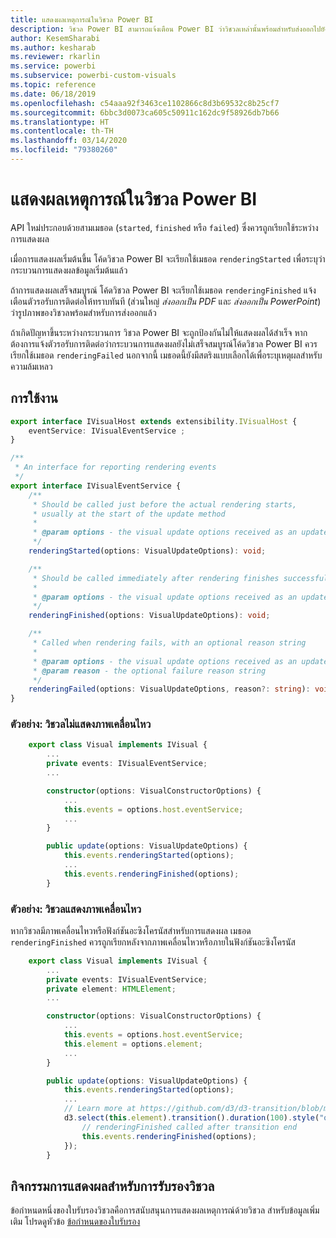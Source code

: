 ```yaml
---
title: แสดงผลเหตุการณ์ในวิชวล Power BI
description: วิชวล Power BI สามารถแจ้งเตือน Power BI ว่าวิชวลเหล่านั้นพร้อมสำหรับส่งออกไปยัง PowerPoint หรือ PDF แล้ว
author: KesemSharabi
ms.author: kesharab
ms.reviewer: rkarlin
ms.service: powerbi
ms.subservice: powerbi-custom-visuals
ms.topic: reference
ms.date: 06/18/2019
ms.openlocfilehash: c54aaa92f3463ce1102866c8d3b69532c8b25cf7
ms.sourcegitcommit: 6bbc3d0073ca605c50911c162dc9f58926db7b66
ms.translationtype: HT
ms.contentlocale: th-TH
ms.lasthandoff: 03/14/2020
ms.locfileid: "79380260"
---
```

# <a name="render-events-in-power-bi-visuals"></a>แสดงผลเหตุการณ์ในวิชวล Power BI

API ใหม่ประกอบด้วยสามเมธอด (`started`, `finished` หรือ `failed`) ซึ่งควรถูกเรียกใช้ระหว่างการแสดงผล

เมื่อการแสดงผลเริ่มต้นขึ้น โค้ดวิชวล Power BI จะเรียกใช้เมธอด `renderingStarted` เพื่อระบุว่ากระบวนการแสดงผลข้อมูลเริ่มต้นแล้ว

ถ้าการแสดงผลเสร็จสมบูรณ์ โค้ดวิชวล Power BI จะเรียกใช้เมธอด `renderingFinished` แจ้งเตือนตัวรอรับการติดต่อให้ทราบทันที (ส่วนใหญ่ *ส่งออกเป็น PDF* และ *ส่งออกเป็น PowerPoint*) ว่ารูปภาพของวิชวลพร้อมสำหรับการส่งออกแล้ว

ถ้าเกิดปัญหาขึ้นระหว่างกระบวนการ วิชวล Power BI จะถูกป้องกันไม่ให้แสดงผลได้สำเร็จ หากต้องการแจ้งตัวรอรับการติดต่อว่ากระบวนการแสดงผลยังไม่เสร็จสมบูรณ์โค้ดวิชวล Power BI ควรเรียกใช้เมธอด `renderingFailed` นอกจากนี้ เมธอดนี้ยังมีสตริงแบบเลือกได้เพื่อระบุเหตุผลสำหรับความล้มเหลว

## <a name="usage"></a>การใช้งาน

```typescript
export interface IVisualHost extends extensibility.IVisualHost {
    eventService: IVisualEventService ;
}

/**
 * An interface for reporting rendering events
 */
export interface IVisualEventService {
    /**
     * Should be called just before the actual rendering starts, 
     * usually at the start of the update method
     *
     * @param options - the visual update options received as an update parameter
     */
    renderingStarted(options: VisualUpdateOptions): void;

    /**
     * Should be called immediately after rendering finishes successfully
     * 
     * @param options - the visual update options received as an update parameter
     */
    renderingFinished(options: VisualUpdateOptions): void;

    /**
     * Called when rendering fails, with an optional reason string
     * 
     * @param options - the visual update options received as an update parameter
     * @param reason - the optional failure reason string
     */
    renderingFailed(options: VisualUpdateOptions, reason?: string): void;
}
```

### <a name="sample-the-visual-displays-no-animations"></a>ตัวอย่าง: วิชวลไม่แสดงภาพเคลื่อนไหว

```typescript
    export class Visual implements IVisual {
        ...
        private events: IVisualEventService;
        ...

        constructor(options: VisualConstructorOptions) {
            ...
            this.events = options.host.eventService;
            ...
        }

        public update(options: VisualUpdateOptions) {
            this.events.renderingStarted(options);
            ...
            this.events.renderingFinished(options);
        }
```

### <a name="sample-the-visual-displays-animations"></a>ตัวอย่าง: วิชวลแสดงภาพเคลื่อนไหว

หากวิชวลมีภาพเคลื่อนไหวหรือฟังก์ชันอะซิงโครนัสสำหรับการแสดงผล เมธอด `renderingFinished` ควรถูกเรียกหลังจากภาพเคลื่อนไหวหรือภายในฟังก์ชันอะซิงโครนัส

```typescript
    export class Visual implements IVisual {
        ...
        private events: IVisualEventService;
        private element: HTMLElement;
        ...

        constructor(options: VisualConstructorOptions) {
            ...
            this.events = options.host.eventService;
            this.element = options.element;
            ...
        }

        public update(options: VisualUpdateOptions) {
            this.events.renderingStarted(options);
            ...
            // Learn more at https://github.com/d3/d3-transition/blob/master/README.md#transition_end
            d3.select(this.element).transition().duration(100).style("opacity","0").end().then(() => {
                // renderingFinished called after transition end
                this.events.renderingFinished(options);
            });
        }
```

## <a name="rendering-events-for-visual-certification"></a>กิจกรรมการแสดงผลสำหรับการรับรองวิชวล

ข้อกำหนดหนึ่งของใบรับรองวิชวลคือการสนับสนุนการแสดงผลเหตุการณ์ด้วยวิชวล สำหรับข้อมูลเพิ่มเติม โปรดดูหัวข้อ [ข้อกำหนดของใบรับรอง](power-bi-custom-visuals-certified.md#certification-requirements)